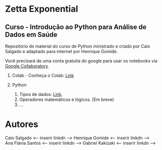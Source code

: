 # Zetta Exponential
## Curso - Introdução ao Python para Análise de Dados em Saúde

Repositório do material do curso de Python ministrado e criado por Caio Salgado e adaptado para internet por Henrique Gomide.

Você precisará de uma conta gratuita do google para usar os notebooks via [Google Collaboratory](https://colab.research.google.com).

1. Colab - Conheça o Colab: [Link](https://github.com/zetta-health/exp-curso-python-saude/blob/master/Curso_Python_para_Gestão_de_Saúde_01_Visão_geral_sobre_o_Colab_do_Google.ipynb)

2. Python
    1. Tipos de dados: [Link](https://github.com/zetta-health/exp-curso-python-saude/blob/master/Curso_Python_para_Gestão_de_Saúde_02_python_tipos_de_dados.ipynb).
    2. Operadores matemáticos e lógicos. (Em breve)
    3. ...

# Autores
Caio Salgado <-- inserir linkdn -->
Henrique Gomide <-- inserir linkdn -->
Ana Flávia Santos <-- inserir linkdn -->
Gabriel Kakizaki <-- inserir linkdn -->
